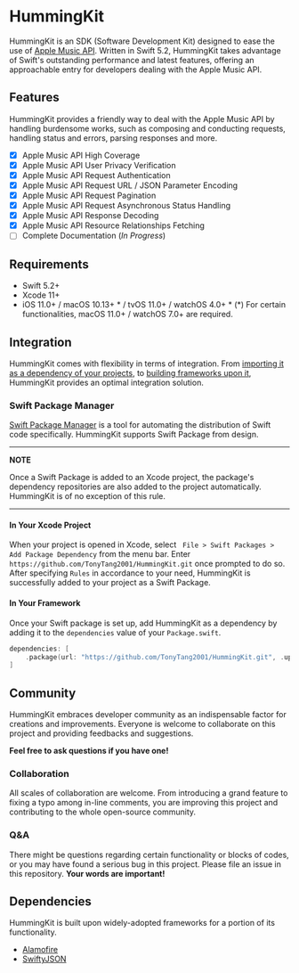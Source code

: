 # HummingKit

HummingKit is an SDK (Software Development Kit) designed to ease the use of [Apple Music API](https://developer.apple.com/documentation/applemusicapi). Written in Swift 5.2, HummingKit takes advantage of Swift's outstanding performance and latest features, offering an approachable entry for developers dealing with the Apple Music API.

## Features

HummingKit provides a friendly way to deal with the Apple Music API by handling burdensome works, such as composing and conducting requests, handling status and errors, parsing responses and more.

- [x] Apple Music API High Coverage
- [x] Apple Music API User Privacy Verification
- [x] Apple Music API Request Authentication
- [x] Apple Music API Request URL / JSON Parameter Encoding
- [x] Apple Music API Request Pagination
- [x] Apple Music API Request Asynchronous Status Handling
- [x] Apple Music API Response Decoding
- [x] Apple Music API Resource Relationships Fetching
- [ ] Complete Documentation (*In Progress*)

## Requirements

- Swift 5.2+
- Xcode 11+
- iOS 11.0+ / macOS 10.13+ * / tvOS 11.0+ / watchOS 4.0+ *
    (*) For certain functionalities, macOS 11.0+ / watchOS 7.0+ are required.

## Integration

HummingKit comes with flexibility in terms of integration. From [importing it as a dependency of your projects](#In-Your-Xcode-Project), to [building frameworks upon it](#In-Your-Framework), HummingKit provides an optimal integration solution.

### Swift Package Manager

[Swift Package Manager](https://swift.org/package-manager/) is a tool for automating the distribution of Swift code specifically. HummingKit supports Swift Package from design.

---
**NOTE**

Once a Swift Package is added to an Xcode project, the package's dependency repositories are also added to the project automatically. HummingKit is of no exception of this rule.

---

#### In Your Xcode Project

When your project is opened in Xcode, select ``` File > Swift Packages > Add Package Dependency``` from the menu bar. Enter ```https://github.com/TonyTang2001/HummingKit.git``` once prompted to do so. After specifying ```Rules``` in accordance to your need, HummingKit is successfully added to your project as a Swift Package.

#### In Your Framework

Once your Swift package is set up, add HummingKit as a dependency by adding it to the `dependencies` value of your `Package.swift`.

```swift
dependencies: [
    .package(url: "https://github.com/TonyTang2001/HummingKit.git", .upToNextMajor(from: "0.9.0"))
]
```

## Community

HummingKit embraces developer community as an indispensable factor for creations and improvements. Everyone is welcome to collaborate on this project and providing feedbacks and suggestions. 

**Feel free to ask questions if you have one!**

### Collaboration

All scales of collaboration are welcome. From introducing a grand feature to fixing a typo among in-line comments, you are improving this project and contributing to the whole open-source community.

### Q&A

There might be questions regarding certain functionality or blocks of codes, or you may have found a serious bug in this project. Please file an issue in this repository. **Your words are important!**

## Dependencies

HummingKit is built upon widely-adopted frameworks for a portion of its functionality.

- [Alamofire](https://github.com/Alamofire/Alamofire)
- [SwiftyJSON](https://github.com/SwiftyJSON/SwiftyJSON)

